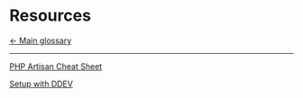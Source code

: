 # Resources

[&larr; Main glossary](README.md)

***

[PHP Artisan Cheat Sheet](resources/artisan-cheat-sheet.md)

[Setup with DDEV](resources/setup-w-ddev.md)
